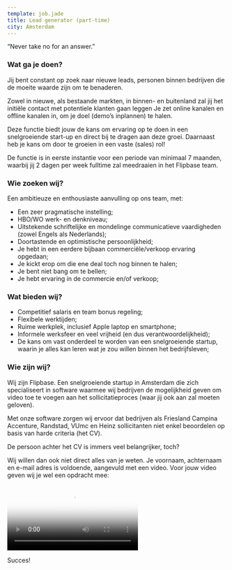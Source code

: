 ```yaml
---
template: job.jade
title: Lead generator (part-time)
city: Amsterdam
---
```


“Never take no for an answer.”

### Wat ga je doen?

Jij bent constant op zoek naar nieuwe leads, personen binnen bedrijven die de moeite waarde zijn om te benaderen.

Zowel in nieuwe, als bestaande markten, in binnen- en buitenland zal jij het initiële contact met potentiele klanten gaan leggen Je zet online kanalen en offline kanalen in, om je doel (demo’s inplannen) te halen.

Deze functie biedt jouw de kans om ervaring op te doen in een snelgroeiende start-up en direct bij te dragen aan deze groei. Daarnaast heb je kans om door te groeien in een vaste (sales) rol!

De functie is in eerste instantie voor een periode van minimaal 7 maanden, waarbij jij 2 dagen per week fulltime zal meedraaien in het Flipbase team.

### Wie zoeken wij?

Een ambitieuze en enthousiaste aanvulling op ons team, met:

- Een zeer pragmatische instelling;
- HBO/WO werk- en denkniveau;
- Uitstekende schriftelijke en mondelinge communicatieve vaardigheden (zowel Engels als Nederlands);
- Doortastende en optimistische persoonlijkheid;
- Je hebt in een eerdere bijbaan commerciële/verkoop ervaring opgedaan;
- Je kickt erop om die ene deal toch nog binnen te halen;
- Je bent niet bang om te bellen;
- Je hebt ervaring in de commercie en/of verkoop;

### Wat bieden wij?

- Competitief salaris en team bonus regeling;
- Flexibele werktijden;
- Ruime werkplek, inclusief Apple laptop en smartphone;
- Informele werksfeer en veel vrijheid (en dus verantwoordelijkheid);
- De kans om vast onderdeel te worden van een snelgroeiende startup, waarin je alles kan leren wat je zou willen binnen het bedrijfsleven;

### Wie zijn wij?

Wij zijn Flipbase. Een snelgroeiende startup in Amsterdam die zich specialiseert in software waarmee wij bedrijven de mogelijkheid geven om video toe te voegen aan het sollicitatieproces (waar jij ook aan zal moeten geloven).

Met onze software zorgen wij ervoor dat bedrijven als Friesland Campina Accenture, Randstad, VUmc en Heinz sollicitanten niet enkel beoordelen op basis van harde criteria (het CV). 

De persoon achter het CV is immers veel belangrijker, toch?

Wij willen dan ook niet direct alles van je weten. Je voornaam, achternaam en e-mail adres is voldoende, aangevuld met een video. Voor jouw video geven wij je wel een opdracht mee:

<video poster="https://s3.eu-central-1.amazonaws.com/videos.flipbase.com/www-jobs/sales.jpg" preload="auto" controls="true" style="max-width: 100%;">
  <source type="video/webm" src="https://s3.eu-central-1.amazonaws.com/videos.flipbase.com/www-jobs/sales.webm"/>
  <source type="video/mp4" src="https://s3.eu-central-1.amazonaws.com/videos.flipbase.com/www-jobs/sales.mp4"/>
  <source type="video/ogv" src="https://s3.eu-central-1.amazonaws.com/videos.flipbase.com/www-jobs/sales.ogv"/>
</video>

Succes!